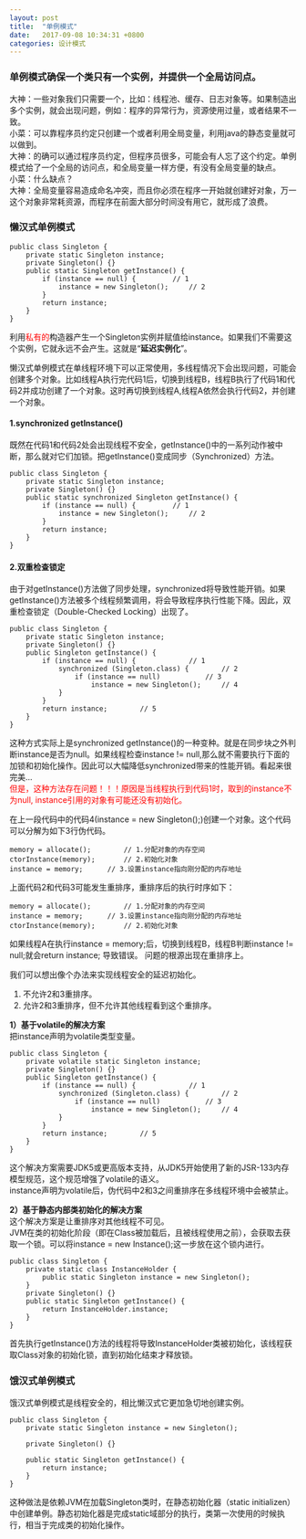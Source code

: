 ```yaml
---
layout: post
title:  "单例模式"
date:   2017-09-08 10:34:31 +0800
categories: 设计模式
---
```


### 单例模式确保一个类只有一个实例，并提供一个全局访问点。  

大神：一些对象我们只需要一个，比如：线程池、缓存、日志对象等。如果制造出多个实例，就会出现问题，例如：程序的异常行为，资源使用过量，或者结果不一致。  
小菜：可以靠程序员约定只创建一个或者利用全局变量，利用java的静态变量就可以做到。  
大神：的确可以通过程序员约定，但程序员很多，可能会有人忘了这个约定。单例模式给了一个全局的访问点，和全局变量一样方便，有没有全局变量的缺点。  
小菜：什么缺点？  
大神：全局变量容易造成命名冲突，而且你必须在程序一开始就创建好对象，万一这个对象非常耗资源，而程序在前面大部分时间没有用它，就形成了浪费。  

### 懒汉式单例模式

	public class Singleton {
	    private static Singleton instance;
	    private Singleton() {}
	    public static Singleton getInstance() {
	        if (instance == null) {			// 1
	            instance = new Singleton();		// 2
	        }
	        return instance;
	    }
	}

利用<font color="red">私有的</font>构造器产生一个Singleton实例并赋值给instance。如果我们不需要这个实例，它就永远不会产生。这就是“**延迟实例化**”。  

懒汉式单例模式在单线程环境下可以正常使用，多线程情况下会出现问题，可能会创建多个对象。比如线程A执行完代码1后，切换到线程B，线程B执行了代码1和代码2并成功创建了一个对象。这时再切换到线程A,线程A依然会执行代码2，并创建一个对象。  

#### 1.synchronized getInstance()
既然在代码1和代码2处会出现线程不安全，getInstance()中的一系列动作被中断，那么就对它们加锁。把getInstance()变成同步（Synchronized）方法。

	public class Singleton {
	    private static Singleton instance;
	    private Singleton() {}
	    public static synchronized Singleton getInstance() {
	        if (instance == null) {			// 1
	            instance = new Singleton();		// 2
	        }
	        return instance;
	    }
	}

#### 2.双重检查锁定
由于对getInstance()方法做了同步处理，synchronized将导致性能开销。如果getInstance()方法被多个线程频繁调用，将会导致程序执行性能下降。因此，双重检查锁定（Double-Checked Locking）出现了。

	public class Singleton {
	    private static Singleton instance;
	    private Singleton() {}
	    public Singleton getInstance() {
	        if (instance == null) {				// 1
	            synchronized (Singleton.class) {		// 2
	                if (instance == null)			// 3
	                    instance = new Singleton();		// 4
	            }
	        }
	        return instance;		// 5
	    }
	}

这种方式实际上是synchronized getInstance()的一种变种。就是在同步块之外判断instance是否为null。如果线程检查instance != null,那么就不需要执行下面的加锁和初始化操作。因此可以大幅降低synchronized带来的性能开销。看起来很完美...  
<font color="red">但是，这种方法存在问题！！！原因是当线程执行到代码1时，取到的instance不为null, instance引用的对象有可能还没有初始化。</font>   
  
在上一段代码中的代码4(instance = new Singleton();)创建一个对象。这个代码可以分解为如下3行伪代码。  

	memory = allocate();		// 1.分配对象的内存空间
	ctorInstance(memory);		// 2.初始化对象
	instance = memory;		// 3.设置instance指向刚分配的内存地址

上面代码2和代码3可能发生重排序，重排序后的执行时序如下：  

	memory = allocate();		// 1.分配对象的内存空间
	instance = memory;		// 3.设置instance指向刚分配的内存地址
	ctorInstance(memory);		// 2.初始化对象

如果线程A在执行instance = memory;后，切换到线程B，线程B判断instance != null;就会return instance; 导致错误。 问题的根源出现在重排序上。  

我们可以想出像个办法来实现线程安全的延迟初始化。  
<ol>
<li>不允许2和3重排序。</li>
<li>允许2和3重排序，但不允许其他线程看到这个重排序。</li>
</ol>

**1）基于volatile的解决方案**  
把instance声明为volatile类型变量。  

	public class Singleton {
	    private volatile static Singleton instance;
	    private Singleton() {}
	    public Singleton getInstance() {
	        if (instance == null) {				// 1
	            synchronized (Singleton.class) {		// 2
	                if (instance == null)			// 3
	                    instance = new Singleton();		// 4
	            }
	        }
	        return instance;		// 5
	    }
	}

这个解决方案需要JDK5或更高版本支持，从JDK5开始使用了新的JSR-133内存模型规范，这个规范增强了volatile的语义。  
instance声明为volatile后，伪代码中2和3之间重排序在多线程环境中会被禁止。  

**2）基于静态内部类初始化的解决方案**  
这个解决方案是让重排序对其他线程不可见。  
JVM在类的初始化阶段（即在Class被加载后，且被线程使用之前），会获取去获取一个锁。可以将instance = new Instance();这一步放在这个锁内进行。

	public class Singleton {
        private static class InstanceHolder {
            public static Singleton instance = new Singleton();
        }
	    private Singleton() {}
	    public static Singleton getInstance() {
	        return InstanceHolder.instance;
	    }
	}

首先执行getInstance()方法的线程将导致InstanceHolder类被初始化，该线程获取Class对象的初始化锁，直到初始化结束才释放锁。  

### 饿汉式单例模式
饿汉式单例模式是线程安全的，相比懒汉式它更加急切地创建实例。

	public class Singleton {
        private static Singleton instance = new Singleton();

	    private Singleton() {}

	    public static Singleton getInstance() {
	        return instance;
	    }
	}

这种做法是依赖JVM在加载Singleton类时，在静态初始化器（static initializen）中创建单例。静态初始化器是完成static域部分的执行，类第一次使用的时候执行，相当于完成类的初始化操作。